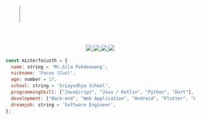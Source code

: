<img align="center" src="https://github.com/misterfocusth/misterfocusth/blob/master/Sila-Pakdeewong.gif"></img>

<p align="center">
  <a href="https://web.facebook.com/Silapakdeewong2546/"> <img src="https://img.icons8.com/color/40/000000/facebook-new.png"/>
  <a href="https://www.linkedin.com/in/sila-pakdeewong/"> <img src="https://img.icons8.com/color/40/000000/linkedin.png"/>
  <a href="https://www.youtube.com/channel/UCXKxAvmusB9dPvW7UUr_etQ"> <img src="https://img.icons8.com/color/40/000000/youtube-play.png"/>
  <a href="mailto:FocusPakdeewong2546@gmail.com"> <img src="https://img.icons8.com/color/40/000000/gmail--v2.png"/>
</p>

```javascript
const misterfocusth = {
  name: string = 'Mr.Sila Pakdeewong',
  nickname: 'Focus (Cus)',
  age: number = 17,
  school: string = 'Sriayudhya School',
  programmingSkill: ["JavaScript", "Java / Kotlin", "Python", "Dart"],
  development: ["Back-end", "Web Application", "Android", "Flutter", "LINE API"]
  dreamjob: string = 'Software Engineer',
};
```
